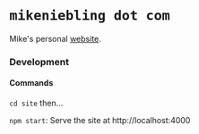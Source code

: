 # `mikeniebling dot com`


Mike's personal [website](http://www.mikeniebling.com).


### Development

#### Commands

`cd site` then...

`npm start`: Serve the site at http://localhost:4000

